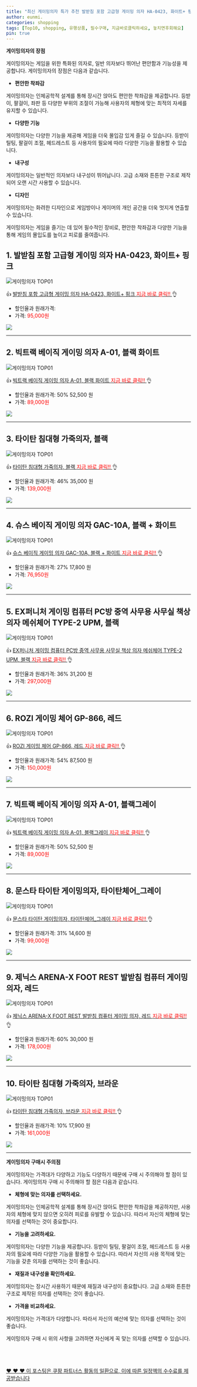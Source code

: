 ```yaml
---
title: "최신 게이밍의자 특가 추천 발받침 포함 고급형 게이밍 의자 HA-0423, 화이트+ 핑크 비교 장점"
author: eunmi.
categories: shopping
tags: [Top10, shopping, 유행상품, 필수구매, 지금바로클릭하세요, 놓치면후회해요]
pin: true
---
```

**게이밍의자의 장점**

게이밍의자는 게임을 위한 특화된 의자로, 일반 의자보다 뛰어난 편안함과 기능성을 제공합니다. 게이밍의자의 장점은 다음과 같습니다.

* **편안한 착좌감**

게이밍의자는 인체공학적 설계를 통해 장시간 앉아도 편안한 착좌감을 제공합니다. 등받이, 팔걸이, 좌판 등 다양한 부위의 조절이 가능해 사용자의 체형에 맞는 최적의 자세를 유지할 수 있습니다.

* **다양한 기능**

게이밍의자는 다양한 기능을 제공해 게임을 더욱 몰입감 있게 즐길 수 있습니다. 등받이 틸팅, 팔걸이 조절, 헤드레스트 등 사용자의 필요에 따라 다양한 기능을 활용할 수 있습니다.

* **내구성**

게이밍의자는 일반적인 의자보다 내구성이 뛰어납니다. 고급 소재와 튼튼한 구조로 제작되어 오랜 시간 사용할 수 있습니다.

* **디자인**

게이밍의자는 화려한 디자인으로 게임방이나 게이머의 개인 공간을 더욱 멋지게 연출할 수 있습니다.

게이밍의자는 게임을 즐기는 데 있어 필수적인 장비로, 편안한 착좌감과 다양한 기능을 통해 게임의 몰입도를 높이고 피로를 줄여줍니다.

   

## 1. 발받침 포함 고급형 게이밍 의자 HA-0423, 화이트+ 핑크

![게이밍의자 TOP01](https://thumbnail7.coupangcdn.com/thumbnails/remote/230x230ex/image/vendor_inventory/3da7/743ba3d65287eb5e4235233e4ce7ac1bd78c8afbb45623484207d084f7ec.jpg)


👍 [발받침 포함 고급형 게이밍 의자 HA-0423, 화이트+ 핑크 <font color=red> 지금 바로 클릭!! </font> ](https://link.coupang.com/re/AFFSDP?lptag=AF3617701&subid=GithubCoopas&pageKey=7342836909&traceid=V0-153&itemId=18657314835&vendorItemId=86249381867) 👌 


- 할인율과 원래가격: 
- 가격: <span style='color:red'>95,000원</span>

[![](/discount_price.png)](https://link.coupang.com/re/AFFSDP?lptag=AF3617701&subid=GithubCoopas&pageKey=7342836909&traceid=V0-153&itemId=18657314835&vendorItemId=86249381867)

---


   

## 2. 빅트랙 베이직 게이밍 의자 A-01, 블랙 화이트

![게이밍의자 TOP01](https://thumbnail7.coupangcdn.com/thumbnails/remote/230x230ex/image/retail/images/2021/12/31/15/1/2ae04f4c-3dc8-40e8-bd20-0a01e55a179f.jpg)


👍 [빅트랙 베이직 게이밍 의자 A-01, 블랙 화이트 <font color=red> 지금 바로 클릭!! </font> ](https://link.coupang.com/re/AFFSDP?lptag=AF3617701&subid=GithubCoopas&pageKey=6622610236&traceid=V0-153&itemId=12768357170&vendorItemId=80034519330) 👌 


- 할인율과 원래가격: 50%  52,500   원
- 가격: <span style='color:red'>89,000원</span>

[![](/discount_price.png)](https://link.coupang.com/re/AFFSDP?lptag=AF3617701&subid=GithubCoopas&pageKey=6622610236&traceid=V0-153&itemId=12768357170&vendorItemId=80034519330)

---


   

## 3. 타이탄 침대형 가죽의자, 블랙

![게이밍의자 TOP01](https://thumbnail10.coupangcdn.com/thumbnails/remote/230x230ex/image/vendor_inventory/bd49/d490458eda3525ef3ad743dae600f5820debea36a6b28a79748fb90e45d8.jpg)


👍 [타이탄 침대형 가죽의자, 블랙 <font color=red> 지금 바로 클릭!! </font> ](https://link.coupang.com/re/AFFSDP?lptag=AF3617701&subid=GithubCoopas&pageKey=4758355655&traceid=V0-153&itemId=7967261327&vendorItemId=83652587021) 👌 


- 할인율과 원래가격: 46%  35,000   원
- 가격: <span style='color:red'>139,000원</span>

[![](/discount_price.png)](https://link.coupang.com/re/AFFSDP?lptag=AF3617701&subid=GithubCoopas&pageKey=4758355655&traceid=V0-153&itemId=7967261327&vendorItemId=83652587021)

---


   

## 4. 슈스 베이직 게이밍 의자 GAC-10A, 블랙 + 화이트

![게이밍의자 TOP01](https://thumbnail7.coupangcdn.com/thumbnails/remote/230x230ex/image/retail/images/400479515622660-1c94dc50-1a1c-4148-8d90-0d78a9582155.jpg)


👍 [슈스 베이직 게이밍 의자 GAC-10A, 블랙 + 화이트 <font color=red> 지금 바로 클릭!! </font> ](https://link.coupang.com/re/AFFSDP?lptag=AF3617701&subid=GithubCoopas&pageKey=7398161097&traceid=V0-153&itemId=19142642936&vendorItemId=86261862982) 👌 


- 할인율과 원래가격: 27%  17,800   원
- 가격: <span style='color:red'>76,950원</span>

[![](/discount_price.png)](https://link.coupang.com/re/AFFSDP?lptag=AF3617701&subid=GithubCoopas&pageKey=7398161097&traceid=V0-153&itemId=19142642936&vendorItemId=86261862982)

---


   

## 5. EX퍼니처 게이밍 컴퓨터 PC방 중역 사무용 사무실 책상 의자 메쉬체어 TYPE-2 UPM, 블랙

![게이밍의자 TOP01](https://thumbnail10.coupangcdn.com/thumbnails/remote/230x230ex/image/vendor_inventory/3939/a4de30ad0fc59416187280896356de06b56284b01810ae04e4ce6d8be1ff.jpg)


👍 [EX퍼니처 게이밍 컴퓨터 PC방 중역 사무용 사무실 책상 의자 메쉬체어 TYPE-2 UPM, 블랙 <font color=red> 지금 바로 클릭!! </font> ](https://link.coupang.com/re/AFFSDP?lptag=AF3617701&subid=GithubCoopas&pageKey=7650932692&traceid=V0-153&itemId=20357101719&vendorItemId=4603544578) 👌 


- 할인율과 원래가격: 36%  31,200   원
- 가격: <span style='color:red'>297,000원</span>

[![](/discount_price.png)](https://link.coupang.com/re/AFFSDP?lptag=AF3617701&subid=GithubCoopas&pageKey=7650932692&traceid=V0-153&itemId=20357101719&vendorItemId=4603544578)

---


   

## 6. ROZI 게이밍 체어 GP-866, 레드

![게이밍의자 TOP01](https://thumbnail10.coupangcdn.com/thumbnails/remote/230x230ex/image/retail/images/10921850094250556-e679bc50-72a8-442c-8290-8075d555d585.jpg)


👍 [ROZI 게이밍 체어 GP-866, 레드 <font color=red> 지금 바로 클릭!! </font> ](https://link.coupang.com/re/AFFSDP?lptag=AF3617701&subid=GithubCoopas&pageKey=4891301466&traceid=V0-153&itemId=6375113648&vendorItemId=76364598289) 👌 


- 할인율과 원래가격: 54%  87,500   원
- 가격: <span style='color:red'>150,000원</span>

[![](/discount_price.png)](https://link.coupang.com/re/AFFSDP?lptag=AF3617701&subid=GithubCoopas&pageKey=4891301466&traceid=V0-153&itemId=6375113648&vendorItemId=76364598289)

---


   

## 7. 빅트랙 베이직 게이밍 의자 A-01, 블랙그레이

![게이밍의자 TOP01](https://thumbnail9.coupangcdn.com/thumbnails/remote/230x230ex/image/retail/images/2804618799453117-730e90b6-36b0-4c65-b7c5-c95e28fd5872.jpg)


👍 [빅트랙 베이직 게이밍 의자 A-01, 블랙그레이 <font color=red> 지금 바로 클릭!! </font> ](https://link.coupang.com/re/AFFSDP?lptag=AF3617701&subid=GithubCoopas&pageKey=6622610236&traceid=V0-153&itemId=15063656272&vendorItemId=82285996488) 👌 


- 할인율과 원래가격: 50%  52,500   원
- 가격: <span style='color:red'>89,000원</span>

[![](/discount_price.png)](https://link.coupang.com/re/AFFSDP?lptag=AF3617701&subid=GithubCoopas&pageKey=6622610236&traceid=V0-153&itemId=15063656272&vendorItemId=82285996488)

---


   

## 8. 문스타 타이탄 게이밍의자, 타이탄체어_그레이

![게이밍의자 TOP01](https://thumbnail9.coupangcdn.com/thumbnails/remote/230x230ex/image/vendor_inventory/b6cf/4054a2f31bde20b602b94695158595ef51d33fffba0d1c455add965421fd.jpg)


👍 [문스타 타이탄 게이밍의자, 타이탄체어_그레이 <font color=red> 지금 바로 클릭!! </font> ](https://link.coupang.com/re/AFFSDP?lptag=AF3617701&subid=GithubCoopas&pageKey=7153593624&traceid=V0-153&itemId=17989769044&vendorItemId=85146374619) 👌 


- 할인율과 원래가격: 31%  14,600   원
- 가격: <span style='color:red'>99,000원</span>

[![](/discount_price.png)](https://link.coupang.com/re/AFFSDP?lptag=AF3617701&subid=GithubCoopas&pageKey=7153593624&traceid=V0-153&itemId=17989769044&vendorItemId=85146374619)

---


   

## 9. 제닉스 ARENA-X FOOT REST 발받침 컴퓨터 게이밍 의자, 레드

![게이밍의자 TOP01](https://thumbnail8.coupangcdn.com/thumbnails/remote/230x230ex/image/vendor_inventory/2869/b86a4b67ffc4a349e2476b52609a62ffadec69178a59b2035f9b1fc84bbc.jpg)


👍 [제닉스 ARENA-X FOOT REST 발받침 컴퓨터 게이밍 의자, 레드 <font color=red> 지금 바로 클릭!! </font> ](https://link.coupang.com/re/AFFSDP?lptag=AF3617701&subid=GithubCoopas&pageKey=4965092101&traceid=V0-153&itemId=6581892118&vendorItemId=73875869195) 👌 


- 할인율과 원래가격: 60%  30,000   원
- 가격: <span style='color:red'>178,000원</span>

[![](/discount_price.png)](https://link.coupang.com/re/AFFSDP?lptag=AF3617701&subid=GithubCoopas&pageKey=4965092101&traceid=V0-153&itemId=6581892118&vendorItemId=73875869195)

---


   

## 10. 타이탄 침대형 가죽의자, 브라운

![게이밍의자 TOP01](https://thumbnail10.coupangcdn.com/thumbnails/remote/230x230ex/image/retail/images/3810543697403923-4124655b-bee9-4578-a9d7-38c8f98786e2.jpg)


👍 [타이탄 침대형 가죽의자, 브라운 <font color=red> 지금 바로 클릭!! </font> ](https://link.coupang.com/re/AFFSDP?lptag=AF3617701&subid=GithubCoopas&pageKey=4758355655&traceid=V0-153&itemId=6060878774&vendorItemId=73357833273) 👌 


- 할인율과 원래가격: 10%  17,900   원
- 가격: <span style='color:red'>161,000원</span>

[![](/discount_price.png)](https://link.coupang.com/re/AFFSDP?lptag=AF3617701&subid=GithubCoopas&pageKey=4758355655&traceid=V0-153&itemId=6060878774&vendorItemId=73357833273)

---
**게이밍의자 구매시 주의점**

게이밍의자는 가격대가 다양하고 기능도 다양하기 때문에 구매 시 주의해야 할 점이 있습니다. 게이밍의자 구매 시 주의해야 할 점은 다음과 같습니다.

* **체형에 맞는 의자를 선택하세요.**

게이밍의자는 인체공학적 설계를 통해 장시간 앉아도 편안한 착좌감을 제공하지만, 사용자의 체형에 맞지 않으면 오히려 피로를 유발할 수 있습니다. 따라서 자신의 체형에 맞는 의자를 선택하는 것이 중요합니다.

* **기능을 고려하세요.**

게이밍의자는 다양한 기능을 제공합니다. 등받이 틸팅, 팔걸이 조절, 헤드레스트 등 사용자의 필요에 따라 다양한 기능을 활용할 수 있습니다. 따라서 자신의 사용 목적에 맞는 기능을 갖춘 의자를 선택하는 것이 좋습니다.

* **재질과 내구성을 확인하세요.**

게이밍의자는 장시간 사용하기 때문에 재질과 내구성이 중요합니다. 고급 소재와 튼튼한 구조로 제작된 의자를 선택하는 것이 좋습니다.

* **가격을 비교하세요.**

게이밍의자는 가격대가 다양합니다. 따라서 자신의 예산에 맞는 의자를 선택하는 것이 좋습니다.

게이밍의자 구매 시 위의 사항을 고려하면 자신에게 꼭 맞는 의자를 선택할 수 있습니다.<br><br><br><br><br> [ ❤ ❤ ❤ 이 포스팅은 쿠팡 파트너스 활동의 일환으로, 이에 따른 일정액의 수수료를 제공받습니다](https://link.coupang.com/a/bcEFyh)